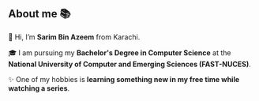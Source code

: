 ## About me 📚
👋 Hi, I’m **Sarim Bin Azeem** from Karachi.  

🎓 I am pursuing my **Bachelor's Degree in Computer Science** at the **National University of Computer and Emerging Sciences (FAST-NUCES)**.  

✨ One of my hobbies is **learning something new in my free time while watching a series**.  
